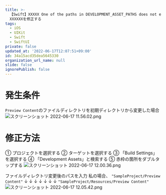 ```yaml
---
title: >-
  【Swift】XXXXX One of the paths in DEVELOPMENT_ASSET_PATHS does not exist:
  XXXXXXを修正する
tags:
  - iOS
  - UIKit
  - Swift
  - SwiftUI
private: false
updated_at: '2022-06-17T12:07:51+09:00'
id: 34a15acd35dea5645330
organization_url_name: null
slide: false
ignorePublish: false
---
```

# 発生条件
`Preview Content`のファイルディレクトリを初期ディレクトリから変更した場合
![スクリーンショット 2022-06-17 11.56.02.png](https://qiita-image-store.s3.ap-northeast-1.amazonaws.com/0/1745371/f12a2304-1d0e-7a45-eb8f-60a2a3bff192.png)

# 修正方法
① プロジェクトを選択する
② ターゲットを選択する
③ 「Build Settings」を選択する
④ 「Development Assets」と検索する
⑤ 赤枠の箇所をダブルタップする
![スクリーンショット 2022-06-17 12.00.36.png](https://qiita-image-store.s3.ap-northeast-1.amazonaws.com/0/1745371/26b7e10e-1abe-baf7-dc3c-db57c3d6243f.png)

ファイルディレクトリ変更後のパスを入力
私の場合、
`"SampleProject/Preview Content"`
↓ ↓ ↓ ↓ ↓ ↓ ↓
`"SampleProject/Resources/Preview Content"`
![スクリーンショット 2022-06-17 12.05.42.png](https://qiita-image-store.s3.ap-northeast-1.amazonaws.com/0/1745371/87d9e064-b90a-005f-bfd0-89592bae7185.png)
